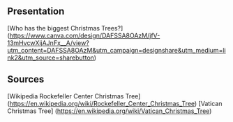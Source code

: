 
## Presentation
[Who has the biggest Christmas Trees?] (https://www.canva.com/design/DAFSSA8OAzM/jfV-13mHvcwXijAJnFx__A/view?utm_content=DAFSSA8OAzM&utm_campaign=designshare&utm_medium=link2&utm_source=sharebutton)

## Sources
[Wikipedia Rockefeller Center Christmas Tree] (https://en.wikipedia.org/wiki/Rockefeller_Center_Christmas_Tree)
[Vatican Christmas Tree] (https://en.wikipedia.org/wiki/Vatican_Christmas_Tree)


